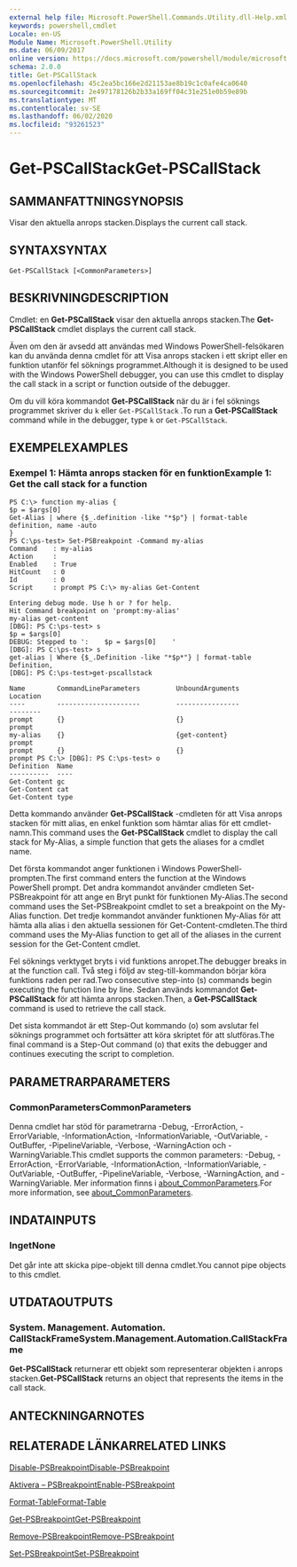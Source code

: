 ```yaml
---
external help file: Microsoft.PowerShell.Commands.Utility.dll-Help.xml
keywords: powershell,cmdlet
Locale: en-US
Module Name: Microsoft.PowerShell.Utility
ms.date: 06/09/2017
online version: https://docs.microsoft.com/powershell/module/microsoft.powershell.utility/get-pscallstack?view=powershell-5.1&WT.mc_id=ps-gethelp
schema: 2.0.0
title: Get-PSCallStack
ms.openlocfilehash: 45c2ea5bc166e2d21153ae8b19c1c0afe4ca0640
ms.sourcegitcommit: 2e497178126b2b33a169ff04c31e251e0b59e89b
ms.translationtype: MT
ms.contentlocale: sv-SE
ms.lasthandoff: 06/02/2020
ms.locfileid: "93261523"
---
```

# <span data-ttu-id="e2e5e-103">Get-PSCallStack</span><span class="sxs-lookup"><span data-stu-id="e2e5e-103">Get-PSCallStack</span></span>

## <span data-ttu-id="e2e5e-104">SAMMANFATTNING</span><span class="sxs-lookup"><span data-stu-id="e2e5e-104">SYNOPSIS</span></span>
<span data-ttu-id="e2e5e-105">Visar den aktuella anrops stacken.</span><span class="sxs-lookup"><span data-stu-id="e2e5e-105">Displays the current call stack.</span></span>

## <span data-ttu-id="e2e5e-106">SYNTAX</span><span class="sxs-lookup"><span data-stu-id="e2e5e-106">SYNTAX</span></span>

```
Get-PSCallStack [<CommonParameters>]
```

## <span data-ttu-id="e2e5e-107">BESKRIVNING</span><span class="sxs-lookup"><span data-stu-id="e2e5e-107">DESCRIPTION</span></span>
<span data-ttu-id="e2e5e-108">Cmdlet: en **Get-PSCallStack** visar den aktuella anrops stacken.</span><span class="sxs-lookup"><span data-stu-id="e2e5e-108">The **Get-PSCallStack** cmdlet displays the current call stack.</span></span>

<span data-ttu-id="e2e5e-109">Även om den är avsedd att användas med Windows PowerShell-felsökaren kan du använda denna cmdlet för att Visa anrops stacken i ett skript eller en funktion utanför fel söknings programmet.</span><span class="sxs-lookup"><span data-stu-id="e2e5e-109">Although it is designed to be used with the Windows PowerShell debugger, you can use this cmdlet to display the call stack in a script or function outside of the debugger.</span></span>

<span data-ttu-id="e2e5e-110">Om du vill köra kommandot **Get-PSCallStack** när du är i fel söknings programmet skriver du `k` eller `Get-PSCallStack` .</span><span class="sxs-lookup"><span data-stu-id="e2e5e-110">To run a **Get-PSCallStack** command while in the debugger, type `k` or `Get-PSCallStack`.</span></span>

## <span data-ttu-id="e2e5e-111">EXEMPEL</span><span class="sxs-lookup"><span data-stu-id="e2e5e-111">EXAMPLES</span></span>

### <span data-ttu-id="e2e5e-112">Exempel 1: Hämta anrops stacken för en funktion</span><span class="sxs-lookup"><span data-stu-id="e2e5e-112">Example 1: Get the call stack for a function</span></span>

```
PS C:\> function my-alias {
$p = $args[0]
Get-Alias | where {$_.definition -like "*$p"} | format-table definition, name -auto
}
PS C:\ps-test> Set-PSBreakpoint -Command my-alias
Command    : my-alias
Action     :
Enabled    : True
HitCount   : 0
Id         : 0
Script     : prompt PS C:\> my-alias Get-Content

Entering debug mode. Use h or ? for help.
Hit Command breakpoint on 'prompt:my-alias'
my-alias get-content
[DBG]: PS C:\ps-test> s
$p = $args[0]
DEBUG: Stepped to ':    $p = $args[0]    '
[DBG]: PS C:\ps-test> s
get-alias | Where {$_.Definition -like "*$p*"} | format-table Definition,
[DBG]: PS C:\ps-test>get-pscallstack

Name        CommandLineParameters         UnboundArguments              Location
----        ---------------------         ----------------              --------
prompt      {}                            {}                            prompt
my-alias    {}                            {get-content}                 prompt
prompt      {}                            {}                            prompt PS C:\> [DBG]: PS C:\ps-test> o
Definition  Name
----------  ----
Get-Content gc
Get-Content cat
Get-Content type
```

<span data-ttu-id="e2e5e-113">Detta kommando använder **Get-PSCallStack** -cmdleten för att Visa anrops stacken för mitt alias, en enkel funktion som hämtar alias för ett cmdlet-namn.</span><span class="sxs-lookup"><span data-stu-id="e2e5e-113">This command uses the **Get-PSCallStack** cmdlet to display the call stack for My-Alias, a simple function that gets the aliases for a cmdlet name.</span></span>

<span data-ttu-id="e2e5e-114">Det första kommandot anger funktionen i Windows PowerShell-prompten.</span><span class="sxs-lookup"><span data-stu-id="e2e5e-114">The first command enters the function at the Windows PowerShell prompt.</span></span>
<span data-ttu-id="e2e5e-115">Det andra kommandot använder cmdleten Set-PSBreakpoint för att ange en Bryt punkt för funktionen My-Alias.</span><span class="sxs-lookup"><span data-stu-id="e2e5e-115">The second command uses the Set-PSBreakpoint cmdlet to set a breakpoint on the My-Alias function.</span></span>
<span data-ttu-id="e2e5e-116">Det tredje kommandot använder funktionen My-Alias för att hämta alla alias i den aktuella sessionen för Get-Content-cmdleten.</span><span class="sxs-lookup"><span data-stu-id="e2e5e-116">The third command uses the My-Alias function to get all of the aliases in the current session for the Get-Content cmdlet.</span></span>

<span data-ttu-id="e2e5e-117">Fel söknings verktyget bryts i vid funktions anropet.</span><span class="sxs-lookup"><span data-stu-id="e2e5e-117">The debugger breaks in at the function call.</span></span>
<span data-ttu-id="e2e5e-118">Två steg i följd av steg-till-kommandon börjar köra funktions raden per rad.</span><span class="sxs-lookup"><span data-stu-id="e2e5e-118">Two consecutive step-into (s) commands begin executing the function line by line.</span></span>
<span data-ttu-id="e2e5e-119">Sedan används kommandot **Get-PSCallStack** för att hämta anrops stacken.</span><span class="sxs-lookup"><span data-stu-id="e2e5e-119">Then, a **Get-PSCallStack** command is used to retrieve the call stack.</span></span>

<span data-ttu-id="e2e5e-120">Det sista kommandot är ett Step-Out kommando (o) som avslutar fel söknings programmet och fortsätter att köra skriptet för att slutföras.</span><span class="sxs-lookup"><span data-stu-id="e2e5e-120">The final command is a Step-Out command (o) that exits the debugger and continues executing the script to completion.</span></span>

## <span data-ttu-id="e2e5e-121">PARAMETRAR</span><span class="sxs-lookup"><span data-stu-id="e2e5e-121">PARAMETERS</span></span>

### <span data-ttu-id="e2e5e-122">CommonParameters</span><span class="sxs-lookup"><span data-stu-id="e2e5e-122">CommonParameters</span></span>
<span data-ttu-id="e2e5e-123">Denna cmdlet har stöd för parametrarna -Debug, -ErrorAction, -ErrorVariable, -InformationAction, -InformationVariable, -OutVariable, -OutBuffer, -PipelineVariable, -Verbose, -WarningAction och -WarningVariable.</span><span class="sxs-lookup"><span data-stu-id="e2e5e-123">This cmdlet supports the common parameters: -Debug, -ErrorAction, -ErrorVariable, -InformationAction, -InformationVariable, -OutVariable, -OutBuffer, -PipelineVariable, -Verbose, -WarningAction, and -WarningVariable.</span></span> <span data-ttu-id="e2e5e-124">Mer information finns i [about_CommonParameters](https://go.microsoft.com/fwlink/?LinkID=113216).</span><span class="sxs-lookup"><span data-stu-id="e2e5e-124">For more information, see [about_CommonParameters](https://go.microsoft.com/fwlink/?LinkID=113216).</span></span>

## <span data-ttu-id="e2e5e-125">INDATA</span><span class="sxs-lookup"><span data-stu-id="e2e5e-125">INPUTS</span></span>

### <span data-ttu-id="e2e5e-126">Inget</span><span class="sxs-lookup"><span data-stu-id="e2e5e-126">None</span></span>
<span data-ttu-id="e2e5e-127">Det går inte att skicka pipe-objekt till denna cmdlet.</span><span class="sxs-lookup"><span data-stu-id="e2e5e-127">You cannot pipe objects to this cmdlet.</span></span>

## <span data-ttu-id="e2e5e-128">UTDATA</span><span class="sxs-lookup"><span data-stu-id="e2e5e-128">OUTPUTS</span></span>

### <span data-ttu-id="e2e5e-129">System. Management. Automation. CallStackFrame</span><span class="sxs-lookup"><span data-stu-id="e2e5e-129">System.Management.Automation.CallStackFrame</span></span>
<span data-ttu-id="e2e5e-130">**Get-PSCallStack** returnerar ett objekt som representerar objekten i anrops stacken.</span><span class="sxs-lookup"><span data-stu-id="e2e5e-130">**Get-PSCallStack** returns an object that represents the items in the call stack.</span></span>

## <span data-ttu-id="e2e5e-131">ANTECKNINGAR</span><span class="sxs-lookup"><span data-stu-id="e2e5e-131">NOTES</span></span>

## <span data-ttu-id="e2e5e-132">RELATERADE LÄNKAR</span><span class="sxs-lookup"><span data-stu-id="e2e5e-132">RELATED LINKS</span></span>

[<span data-ttu-id="e2e5e-133">Disable-PSBreakpoint</span><span class="sxs-lookup"><span data-stu-id="e2e5e-133">Disable-PSBreakpoint</span></span>](Disable-PSBreakpoint.md)

[<span data-ttu-id="e2e5e-134">Aktivera – PSBreakpoint</span><span class="sxs-lookup"><span data-stu-id="e2e5e-134">Enable-PSBreakpoint</span></span>](Enable-PSBreakpoint.md)

[<span data-ttu-id="e2e5e-135">Format-Table</span><span class="sxs-lookup"><span data-stu-id="e2e5e-135">Format-Table</span></span>](Format-Table.md)

[<span data-ttu-id="e2e5e-136">Get-PSBreakpoint</span><span class="sxs-lookup"><span data-stu-id="e2e5e-136">Get-PSBreakpoint</span></span>](Get-PSBreakpoint.md)

[<span data-ttu-id="e2e5e-137">Remove-PSBreakpoint</span><span class="sxs-lookup"><span data-stu-id="e2e5e-137">Remove-PSBreakpoint</span></span>](Remove-PSBreakpoint.md)

[<span data-ttu-id="e2e5e-138">Set-PSBreakpoint</span><span class="sxs-lookup"><span data-stu-id="e2e5e-138">Set-PSBreakpoint</span></span>](Set-PSBreakpoint.md)
